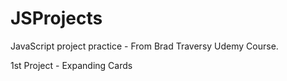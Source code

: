 # JSProjects
JavaScript project practice - From Brad Traversy Udemy Course.

1st Project - Expanding Cards
